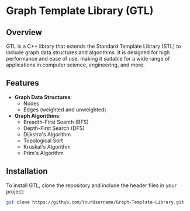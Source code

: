 # Graph Template Library (GTL)

## Overview

GTL is a C++ library that extends the Standard Template Library (STL) to include graph data structures and algorithms. It is designed for high performance and ease of use, making it suitable for a wide range of applications in computer science, engineering, and more.

## Features

- **Graph Data Structures**:
  - Nodes
  - Edges (weighted and unweighted)
- **Graph Algorithms**:
  - Breadth-First Search (BFS)
  - Depth-First Search (DFS)
  - Dijkstra's Algorithm
  - Topological Sort
  - Kruskal's Algorithm
  - Prim's Algorithm

## Installation

To install GTL, clone the repository and include the header files in your project:

```sh
git clone https://github.com/YourUsername/Graph-Template-Library.git
